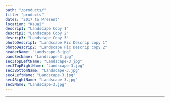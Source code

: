 ```yaml
---
path: "/products/"
title: "products"
dates: "2017 to Present"
location: "Kauai"
descrip1: "Landscape Copy 1"
descrip2: "Landscape Copy 2"
descrip3: "Landscape Copy 3"
photoDescrip1: "Landscape Pic Descrip copy 1"
photoDescrip2: "Landscape Pic Descrip copy 2"
headerName: "Landscape-3.jpg"
panoSecName: "Landscape-3.jpg"
sec3TopLeftName: "Landscape-3.jpg"
sec3TopRightName: "Landscape-3.jpg"
sec3BottomName: "Landscape-3.jpg"
sec4LeftName: "Landscape-3.jpg"
sec4RightName: "Landscape-3.jpg"
sec5Name: "Landscape-3.jpg"
---
```

---